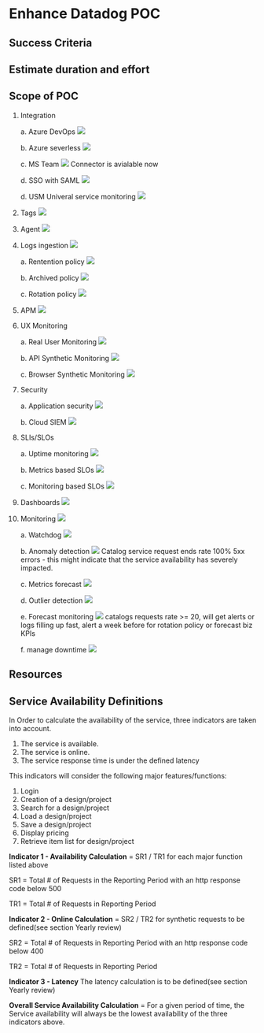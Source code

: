 # Enhance Datadog POC

## Success Criteria

## Estimate duration and effort

## Scope of POC 
1. Integration

    a. Azure DevOps ![](https://geps.dev/progress/100)

    b. Azure severless ![](https://geps.dev/progress/100)

    c. MS Team ![](https://geps.dev/progress/30) Connector is avialable now

    d. SSO with SAML ![](https://geps.dev/progress/0)

    d. USM Univeral service monitoring ![](https://geps.dev/progress/0)

1. Tags ![](https://geps.dev/progress/100)

1. Agent ![](https://geps.dev/progress/100)

1. Logs ingestion ![](https://geps.dev/progress/100)

    a. Rentention policy ![](https://geps.dev/progress/0)
    
    b. Archived policy ![](https://geps.dev/progress/0)

    c. Rotation policy ![](https://geps.dev/progress/0)

1. APM ![](https://geps.dev/progress/100) 

1. UX Monitoring 

    a. Real User Monitoring ![](https://geps.dev/progress/100)
    
    b. API Synthetic Monitoring ![](https://geps.dev/progress/0)
    
    c. Browser Synthetic Monitoring ![](https://geps.dev/progress/0) 

1. Security 
    
    a. Application security ![](https://geps.dev/progress/100)
    
    b. Cloud SIEM ![](https://geps.dev/progress/0)

1. SLIs/SLOs 

    a. Uptime monitoring ![](https://geps.dev/progress/0) 
    
    b. Metrics based SLOs ![](https://geps.dev/progress/100)
    
    c. Monitoring based SLOs ![](https://geps.dev/progress/0)

1. Dashboards ![](https://geps.dev/progress/100)

1. Monitoring ![](https://geps.dev/progress/100)

    a. Watchdog ![](https://geps.dev/progress/0)
    
    b. Anomaly detection ![](https://geps.dev/progress/50) Catalog service request ends rate 100% 5xx errors - this might indicate that the service availability has severely impacted.
    
    c. Metrics forecast ![](https://geps.dev/progress/0)
    
    d. Outlier detection ![](https://geps.dev/progress/0)

    e. Forecast monitoring ![](https://geps.dev/progress/50) catalogs requests rate >= 20, will get alerts or logs filling up fast, alert a week before for rotation policy or forecast biz KPIs

    f. manage downtime ![](https://geps.dev/progress/0)

## Resources

## 





## Service Availability Definitions

In Order to calculate the availability of the service, three indicators are taken into account.

1. The service is available.
2. The service is online.
3. The service response time is under the defined latency

This indicators will consider the following major features/functions:

1. Login
2. Creation of a design/project
3. Search for a design/project
4. Load a design/project
5. Save a design/project
6. Display pricing
7. Retrieve item list for design/project

**Indicator 1 - Availability Calculation** = SR1 / TR1 for each major function listed above 

SR1 = Total # of Requests in the Reporting Period with an http response code below 500

TR1 = Total # of Requests in Reporting Period

**Indicator 2 - Online Calculation** = SR2 / TR2 for synthetic requests to be defined(see section Yearly review)

SR2 = Total # of Requests in Reporting Period with an http response code below 400

TR2 = Total # of Requests in Reporting Period

**Indicator 3 - Latency** The latency calculation is to be defined(see section Yearly review)

**Overall Service Availability Calculation** = For a given period of time, the Service availability will always be the lowest availability of the three indicators above.